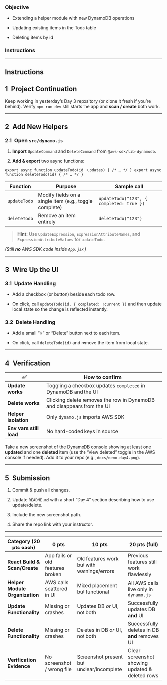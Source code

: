 ### Objective

- Extending a helper module with new DynamoDB operations

- Updating existing items in the Todo table

- Deleting items by id

### Instructions

---

## Instructions

## 1 Project Continuation

Keep working in yesterday’s Day 3 repository (or clone it fresh if you’re behind).
Verify `npm run dev` still starts the app and **scan / create** both work.

---

## 2 Add New Helpers

### 2.1 Open `src/dynamo.js`

1. **Import** `UpdateCommand` and `DeleteCommand` from `@aws-sdk/lib-dynamodb`.

2. **Add & export** two async functions:

`export async function updateTodo(id, updates) { /* … */ } export async function deleteTodo(id) { /* … */ }`

| Function     | Purpose                                                | Sample call                              |
| ------------ | ------------------------------------------------------ | ---------------------------------------- |
| `updateTodo` | Modify fields on a single item (e.g., toggle complete) | `updateTodo("123", { completed: true })` |
| `deleteTodo` | Remove an item entirely                                | `deleteTodo("123")`                      |

> **Hint:** Use `UpdateExpression`, `ExpressionAttributeNames`, and `ExpressionAttributeValues` for `updateTodo`.

_(Still **no** AWS SDK code inside `App.jsx`.)_

---

## 3 Wire Up the UI

### 3.1 Update Handling

- Add a checkbox (or button) beside each todo row.

- On click, call `updateTodo(id, { completed: !current })` and then update local state so the change is reflected instantly.

### 3.2 Delete Handling

- Add a small “×” or “Delete” button next to each item.

- On click, call `deleteTodo(id)` and remove the item from local state.

---

## 4 Verification

| ✅                      | How to confirm                                                         |
| ----------------------- | ---------------------------------------------------------------------- |
| **Update works**        | Toggling a checkbox updates `completed` in DynamoDB and the UI         |
| **Delete works**        | Clicking delete removes the row in DynamoDB and disappears from the UI |
| **Helper isolation**    | Only `dynamo.js` imports AWS SDK                                       |
| **Env vars still load** | No hard-coded keys in source                                           |

Take a new screenshot of the DynamoDB console showing at least one **updated** and one **deleted** item (use the “view deleted” toggle in the AWS console if needed). Add it to your repo (e.g., `docs/demo-day4.png`).

---

## 5 Submission

1. Commit & push all changes.

2. Update `README.md` with a short “Day 4” section describing how to use update/delete.

3. Include the new screenshot path.

4. Share the repo link with your instructor.

---

| Category (20 pts each)         | 0 pts                            | 10 pts                                     | 20 pts (full)                                   |
| ------------------------------ | -------------------------------- | ------------------------------------------ | ----------------------------------------------- |
| **React Build & Scan/Create**  | App fails or old features broken | Old features work but with warnings/errors | Previous features still work flawlessly         |
| **Helper Module Organization** | AWS calls scattered in UI        | Mixed placement but functional             | All AWS calls live only in `dynamo.js`          |
| **Update Functionality**       | Missing or crashes               | Updates DB _or_ UI, not both               | Successfully updates DB **and** UI              |
| **Delete Functionality**       | Missing or crashes               | Deletes in DB _or_ UI, not both            | Successfully deletes in DB **and** removes UI   |
| **Verification Evidence**      | No screenshot / wrong file       | Screenshot present but unclear/incomplete  | Clear screenshot showing updated & deleted rows |
